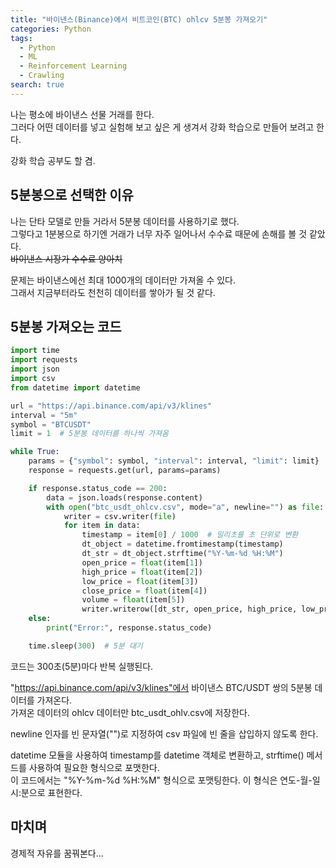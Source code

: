 ```yaml
---
title: "바이낸스(Binance)에서 비트코인(BTC) ohlcv 5분봉 가져오기"
categories: Python
tags:
  - Python
  - ML
  - Reinforcement Learning
  - Crawling
search: true
---
```


나는 평소에 바이낸스 선물 거래를 한다.  
그러다 어떤 데이터를 넣고 실험해 보고 싶은 게 생겨서 강화 학습으로 만들어 보려고 한다.  

강화 학습 공부도 할 겸.  


## 5분봉으로 선택한 이유
나는 단타 모델로 만들 거라서 5분봉 데이터를 사용하기로 했다.  
그렇다고 1분봉으로 하기엔 거래가 너무 자주 일어나서 수수료 때문에 손해를 볼 것 같았다.  
~~바이낸스 시장가 수수료 양아치~~

문제는 바이낸스에선 최대 1000개의 데이터만 가져올 수 있다.  
그래서 지금부터라도 천천히 데이터를 쌓아가 될 것 같다.  


## 5분봉 가져오는 코드
```python
import time
import requests
import json
import csv
from datetime import datetime

url = "https://api.binance.com/api/v3/klines"
interval = "5m"
symbol = "BTCUSDT"
limit = 1  # 5분봉 데이터를 하나씩 가져옴

while True:
    params = {"symbol": symbol, "interval": interval, "limit": limit}
    response = requests.get(url, params=params)

    if response.status_code == 200:
        data = json.loads(response.content)
        with open("btc_usdt_ohlcv.csv", mode="a", newline="") as file:
            writer = csv.writer(file)
            for item in data:
                timestamp = item[0] / 1000  # 밀리초를 초 단위로 변환
                dt_object = datetime.fromtimestamp(timestamp)
                dt_str = dt_object.strftime("%Y-%m-%d %H:%M")
                open_price = float(item[1])
                high_price = float(item[2])
                low_price = float(item[3])
                close_price = float(item[4])
                volume = float(item[5])
                writer.writerow([dt_str, open_price, high_price, low_price, close_price, volume])
    else:
        print("Error:", response.status_code)

    time.sleep(300)  # 5분 대기
```
코드는 300초(5분)마다 반복 실행된다.  

"https://api.binance.com/api/v3/klines"에서 바이낸스 BTC/USDT 쌍의 5분봉 데이터를 가져온다.  
가져온 데이터의 ohlcv 데이터만 btc_usdt_ohlv.csv에 저장한다.  

newline 인자를 빈 문자열("")로 지정하여 csv 파일에 빈 줄을 삽입하지 않도록 한다.  

datetime 모듈을 사용하여 timestamp를 datetime 객체로 변환하고, strftime() 메서드를 사용하여 필요한 형식으로 포맷한다.  
이 코드에서는 "%Y-%m-%d %H:%M" 형식으로 포맷팅한다. 이 형식은 연도-월-일 시:분으로 표현한다.  


## 마치며
경제적 자유를 꿈꿔본다...  